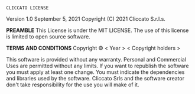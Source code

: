     CLICCATO LICENSE
Version 1.0 September 5, 2021
Copyright (C) 2021 Cliccato S.r.l.s.

**PREAMBLE**
This License is under the MIT LICENSE.
The use of this license is limited to open source software.

**TERMS AND CONDITIONS**
Copyright © < Year > < Copyright holders >

This software is provided without any warranty.
Personal and Commercial Uses are permitted without any limits.
If you want to republish the software you must apply at least one change.
You must indicate the dependencies and libraries used by the software.
Cliccato Srls and the software creator don't take responsibility for the use you will make of it.
